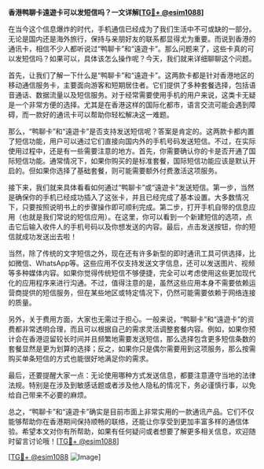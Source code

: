 **香港鸭聊卡遠遊卡可以发短信吗？一文详解[[TG💪+ @esim1088](https://t.me/s/esim1088)]**

在当今这个信息爆炸的时代，手机通信已经成为了我们生活中不可或缺的一部分。无论是国内还是海外旅行，保持与亲朋好友的联系都显得尤为重要。而说到香港的通讯卡，相信不少人都听说过“鸭聊卡”和“遠遊卡”。那么问题来了，这些卡真的可以发短信吗？如果可以，具体该怎么操作呢？今天，我们就来详细聊聊这个问题。

首先，让我们了解一下什么是“鸭聊卡”和“遠遊卡”。这两款卡都是针对香港地区的移动通信服务卡，主要面向游客和短期居住者。它们提供了多种套餐选择，包括语音通话、数据流量以及短信服务。对于经常需要使用手机的用户来说，这类卡无疑是一个非常方便的选择。尤其是在香港这样的国际化都市，语言交流可能会遇到障碍，而一款好的通讯卡可以帮助你轻松解决这一难题。

那么，“鸭聊卡”和“遠遊卡”是否支持发送短信呢？答案是肯定的。这两款卡都内置了短信功能，用户可以通过它们直接向国内外的手机号码发送短信。不过，在实际使用过程中，还是有一些需要注意的地方。首先，你需要确认你的卡是否开通了国际短信功能。通常情况下，如果你购买的是标准套餐，国际短信功能应该是默认开启的。但如果你选择了基础套餐，则可能需要额外付费激活这项服务。

接下来，我们就来具体看看如何通过“鸭聊卡”或“遠遊卡”发送短信。第一步，当然是确保你的手机已经成功插入了这张卡，并且已经完成了基本设置。大多数情况下，只要按照说明书上的步骤操作即可顺利完成。第二步，打开手机自带的信息应用（也就是我们常说的短信应用）。在这里，你可以看到一个新建短信的选项，点击它后输入收件人的手机号码以及你想发送的内容。最后，点击发送按钮，你的短信就成功发送出去啦！

当然，除了传统的文字短信之外，现在还有许多新型的即时通讯工具可供选择，比如微信、WhatsApp等。这些应用不仅支持发送文字信息，还可以发送图片、视频等多种媒体内容。如果你觉得传统短信不够便捷，完全可以考虑使用这些更加现代化的应用程序来进行沟通。不过，值得注意的是，虽然这些应用本身不需要依赖运营商提供的短信服务，但在某些地区或特定情况下，仍然可能需要依赖于网络连接的质量。

另外，关于费用方面，大家也无需过于担心。一般来说，“鸭聊卡”和“遠遊卡”的资费都非常透明合理，而且可以根据自己的需求灵活调整套餐内容。例如，如果你预计会在香港逗留较长时间并且频繁地需要发送短信，那么选择包含更多短信条数的套餐显然是更为划算的选择；反之，如果你只是偶尔需要用到这项服务，那么按需购买单条短信的方式也能很好地满足你的需求。

最后，还要提醒大家一点：无论使用哪种方式发送信息，都要注意遵守当地的法律法规。特别是在涉及到敏感话题或者涉及他人隐私的情况下，务必谨慎行事，以免给自己带来不必要的麻烦。

总之，“鸭聊卡”和“遠遊卡”确实是目前市面上非常实用的一款通讯产品。它们不仅能够帮助你在香港期间保持顺畅的联络，还能让你享受到更加丰富多样的通信体验。希望本文对你有所帮助，如果有任何疑问或者想要了解更多相关信息，欢迎随时留言讨论哦！[[TG💪+ @esim1088](https://t.me/s/esim1088)]

[[TG💪+ @esim1088](https://t.me/s/esim1088) ![Image](https://i.postimg.cc/4NQfJmqS/Snipaste-2025-05-13-00-14-12.png)]
